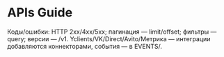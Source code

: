 # APIs Guide
Коды/ошибки: HTTP 2xx/4xx/5xx; пагинация — limit/offset; фильтры — query; версии — /v1.
Yclients/VK/Direct/Avito/Метрика — интеграции добавляются коннекторами, события — в EVENTS/.

